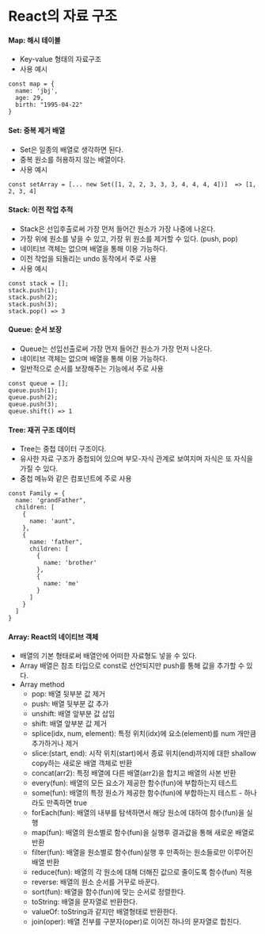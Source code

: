 # React의 자료 구조
#### Map: 해시 테이블
* Key-value 형태의 자료구조
* 사용 예시
```
const map = {
  name: 'jbj',
  age: 29,
  birth: "1995-04-22"
}
```
#### Set: 중복 제거 배열
* Set은 일종의 배열로 생각하면 된다.
* 중복 원소를 허용하지 않는 배열이다.
* 사용 예시
```
const setArray = [... new Set([1, 2, 2, 3, 3, 3, 4, 4, 4, 4])]  => [1, 2, 3, 4]
```
#### Stack: 이전 작업 추적
* Stack은 선입후출로써 가장 먼저 들어간 원소가 가장 나중에 나온다.
* 가장 위에 원소를 넣을 수 있고, 가장 위 원소를 제거할 수 있다. (push, pop)
* 네이티브 객체는 없으며 배열을 통해 이용 가능하다.
* 이전 작업을 되돌리는 undo 동작에서 주로 사용
* 사용 예시
```
const stack = [];
stack.push(1);
stack.push(2);
stack.push(3);
stack.pop() => 3
```
#### Queue: 순서 보장
* Queue는 선입선출로써 가장 먼저 들어간 원소가 가장 먼저 나온다.
* 네이티브 객체는 없으며 배열을 통해 이용 가능하다.
* 일반적으로 순서를 보장해주는 기능에서 주로 사용
```
const queue = [];
queue.push(1);
queue.push(2);
queue.push(3);
queue.shift() => 1
```
#### Tree: 재귀 구조 데이터
* Tree는 중첩 데이터 구조이다.
* 유사한 자료 구조가 중첩되어 있으며 부모-자식 관계로 보여지며 자식은 또 자식을 가질 수 있다.
* 중첩 메뉴와 같은 컴포넌트에 주로 사용
```
const Family = {
  name: 'grandFather",
  children: [
    {
      name: 'aunt",
    },
    {
      name: 'father",
      children: [
        {
          name: 'brother'
        },
        {
          name: 'me'
        }
      ]
    }
  ]
}
```
#### Array: React의 네이티브 객체
* 배열의 기본 형태로써 배열안에 어떠한 자료형도 넣을 수 있다.
* Array 배열은 참조 타입으로 const로 선언되지만 push를 통해 값을 추가할 수 있다.
* Array method
  * pop: 배열 뒷부분 값 제거
  * push: 배열 뒷부분 값 추가
  * unshift: 배열 앞부분 값 삽입
  * shift: 배열 앞부분 값 제거
  * splice(idx, num, element): 특정 위치(idx)에 요소(element)를 num 개만큼 추가하거나 제거
  * slice:(start, end): 시작 위치(start)에서 종료 위치(end)까지에 대한 shallow copy하는 새로운 배열 객체로 반환
  * concat(arr2): 특정 배열에 다른 배열(arr2)을 합치고 배열의 사본 반환
  * every(fun): 배열의 모든 요소가 제공한 함수(fun)에 부합하는지 테스트
  * some(fun): 배열의 특정 원소가 제공한 함수(fun)에 부합하는지 테스트 - 하나라도 만족하면 true
  * forEach(fun): 배열의 내부를 탐색하면서 해당 원소에 대하여 함수(fun)을 실행
  * map(fun): 배열의 원소별로 함수(fun)을 실행후 결과값을 통해 새로운 배열로 반환
  * filter(fun): 배열을 원소별로 함수(fun)실행 후 만족하는 원소들로만 이루어진 배열 반환
  * reduce(fun): 배열의 각 원소에 대해 더해진 값으로 줄이도록 함수(fun) 적용
  * reverse: 배열의 원소 순서를 거꾸로 바꾼다.
  * sort(fun): 배열을 함수(fun)에 맞는 순서로 정렬한다.
  * toString: 배열을 문자열로 반환한다.
  * valueOf: toString과 같지만 배열형태로 반환한다.
  * join(oper): 배열 전부를 구분자(oper)로 이어진 하나의 문자열로 합친다.


